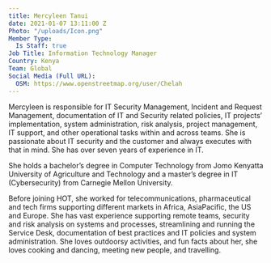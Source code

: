 ```yaml
---
title: Mercyleen Tanui
date: 2021-01-07 13:11:00 Z
Photo: "/uploads/Icon.png"
Member Type:
  Is Staff: true
Job Title: Information Technology Manager
Country: Kenya
Team: Global
Social Media (Full URL):
  OSM: https://www.openstreetmap.org/user/Chelah
---
```


Mercyleen is responsible for IT Security Management, Incident and Request Management, documentation of IT and Security related policies, IT projects’ implementation, system administration, risk analysis, project management, IT support, and other operational tasks within and across teams. She is passionate about IT security and the customer and always executes with that in mind. She has over seven years of experience in IT. 
 
She holds a bachelor’s degree in Computer Technology from Jomo Kenyatta University of Agriculture and Technology and a master’s degree in IT (Cybersecurity) from Carnegie Mellon University. 
 
Before joining HOT, she worked for telecommunications, pharmaceutical and tech firms supporting different markets in Africa, AsiaPacific, the US and Europe. She has vast experience supporting remote teams, security and risk analysis on systems and processes, streamlining and running the Service Desk, documentation of best practices and IT policies and system administration. She loves outdoorsy activities, and fun facts about her, she loves cooking and dancing, meeting new people, and travelling.
